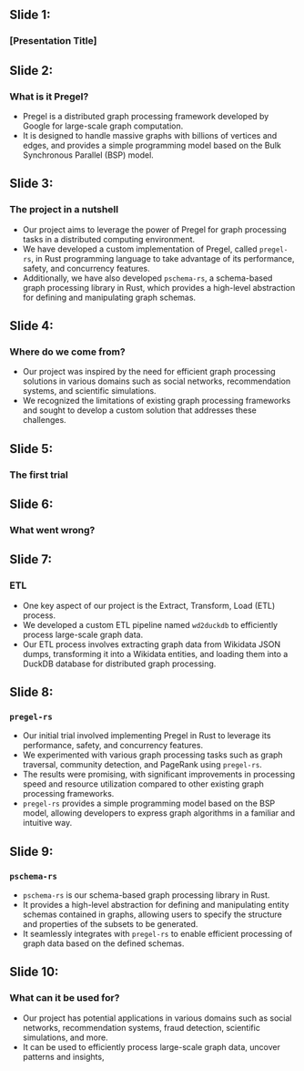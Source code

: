 ## Slide 1:

### [Presentation Title]

## Slide 2:

### What is it Pregel?

- Pregel is a distributed graph processing framework developed by Google for
  large-scale graph computation.
- It is designed to handle massive graphs with billions of vertices and edges, and
  provides a simple programming model based on the Bulk Synchronous Parallel (BSP) model.

## Slide 3:

### The project in a nutshell

- Our project aims to leverage the power of Pregel for graph processing tasks in a
  distributed computing environment.
- We have developed a custom implementation of Pregel, called `pregel-rs`, in Rust
  programming language to take advantage of its performance, safety, and concurrency
  features.
- Additionally, we have also developed `pschema-rs`, a schema-based graph processing
  library in Rust, which provides a high-level abstraction for defining and manipulating
  graph schemas.

## Slide 4:

### Where do we come from?

- Our project was inspired by the need for efficient graph processing solutions in
  various domains such as social networks, recommendation systems, and scientific
  simulations.
- We recognized the limitations of existing graph processing frameworks and sought to
  develop a custom solution that addresses these challenges.

## Slide 5:

### The first trial

## Slide 6:

### What went wrong?

## Slide 7:

### ETL

- One key aspect of our project is the Extract, Transform, Load (ETL) process.
- We developed a custom ETL pipeline named `wd2duckdb` to efficiently process
  large-scale graph data.
- Our ETL process involves extracting graph data from Wikidata JSON dumps, transforming
  it into a Wikidata entities, and loading them into a DuckDB database for distributed
  graph processing.

## Slide 8:

### `pregel-rs`

- Our initial trial involved implementing Pregel in Rust to leverage its performance,
  safety, and concurrency features.
- We experimented with various graph processing tasks such as graph traversal,
  community detection, and PageRank using `pregel-rs`.
- The results were promising, with significant improvements in processing speed and
  resource utilization compared to other existing graph processing frameworks.
- `pregel-rs` provides a simple programming model based on the BSP model, allowing
  developers to express graph algorithms in a familiar and intuitive way.

## Slide 9:

### `pschema-rs`

- `pschema-rs` is our schema-based graph processing library in Rust.
- It provides a high-level abstraction for defining and manipulating entity schemas
  contained in graphs, allowing users to specify the structure and properties of the
  subsets to be generated.
- It seamlessly integrates with `pregel-rs` to enable efficient processing of graph
  data based on the defined schemas.

## Slide 10:

### What can it be used for?

- Our project has potential applications in various domains such as social networks,
  recommendation systems, fraud detection, scientific simulations, and more.
- It can be used to efficiently process large-scale graph data, uncover patterns and
  insights,
